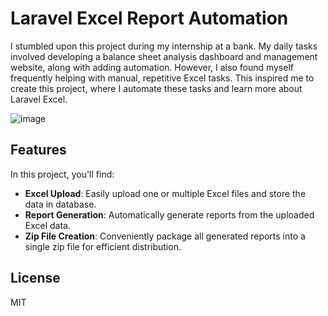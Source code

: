 # Laravel Excel Report Automation
I stumbled upon this project during my internship at a bank. My daily tasks involved developing a balance sheet analysis dashboard and management website, along with adding automation. However, I also found myself frequently helping with manual, repetitive Excel tasks. This inspired me to create this project, where I automate these tasks and learn more about Laravel Excel.

![image](https://github.com/ndy-s/laravel-excel-reports-automation/assets/94002483/450994e6-f7e6-43c5-af99-a3541ede33e9)

## Features
In this project, you'll find:
- **Excel Upload**: Easily upload one or multiple Excel files and store the data in database.
- **Report Generation**: Automatically generate reports from the uploaded Excel data.
- **Zip File Creation**: Conveniently package all generated reports into a single zip file for efficient distribution.

## License
MIT
